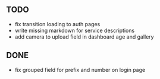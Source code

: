 ## TODO
- fix transition loading to auth pages  
- write missing markdown for service descriptions  
- add camera to upload field in dashboard age and gallery  

## DONE
- fix grouped field for prefix and number on login page  
